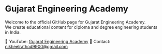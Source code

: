 # Gujarat Engineering Academy

Welcome to the official GitHub page for Gujarat Engineering Academy.  
We create educational content for diploma and degree engineering students in India.

🔗 YouTube: [Gujarat Engineering Academy](https://youtube.com/@gujarat_engineering_academy)
📧 Contact: nikheelrathod9900@gmail.com
